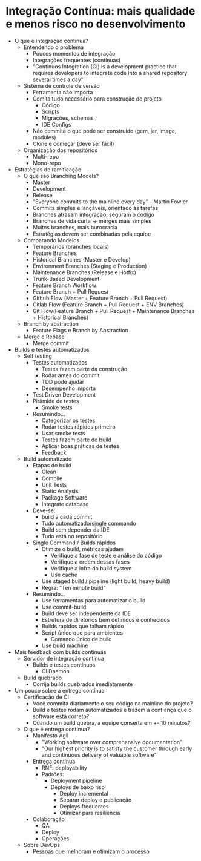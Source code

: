 # Integração Contínua: mais qualidade e menos risco no desenvolvimento

- O que é integração contínua?
	- Entendendo o problema
		- Poucos momentos de integração
		- Integrações frequentes (contínuas)
		- "Continuos Integration (CI) is a development practice that requires developers to integrate code into a shared repository several times a day"
	- Sistema de controle de versão
		- Ferramenta não importa
		- Comita tudo necessário para construção do projeto
			- Código
			- Scripts
			- Migrações, schemas
			- IDE Configs
		- Não commita o que pode ser construído (gem, jar, image, modules)
		- Clone e começar (deve ser fácil)
	- Organização dos repositórios
		- Multi-repo
		- Mono-repo
- Estratégias de ramificação
	- O que são Branching Models?
		- Master
		- Development
		- Release
		- "Everyone commits to the mainline every day" - Martin Fowler
		- Commits simples e lançáveis, orientado às tarefas
		- Branches atrasam integração, seguram o código
		- Branches de vida curta -> merges mais simples
		- Muitos branches, mais burocracia
		- Estratégias devem ser combinadas pela equipe
	- Comparando Modelos
		- Temporários (branches locais)
		- Feature Branches
		- Historical Branches (Master e Develop)
		- Environment Branches (Staging e Production)
		- Maintenance Branches (Release e Hotfix)
		- Trunk-Based Development
		- Feature Branch Workflow
		- Feature Branch + Pull Request
		- Github Flow (Master + Feature Branch + Pull Request)
		- Gitlab Flow (Feature Branch + Pull Request + ENV Branches)
		- Git Flow(Feature Branch + Pull Request + Maintenance Branches + Historical Branches)
	- Branch by abstraction
		- Feature Flags e Branch by Abstraction
	- Merge e Rebase
		- Merge commit
- Builds e testes automatizados
	- Self testing
		- Testes automatizados
			- Testes fazem parte da construção
			- Rodar antes do commit
			- TDD pode ajudar
			- Desempenho importa
		- Test Driven Development
		- Pirâmide de testes
			- Smoke tests
		- Resumindo...
			- Categorizar os testes
			- Rodar testes rápidos primeiro
			- Usar smoke tests
			- Testes fazem parte do build
			- Aplicar boas práticas de testes
			- Feedback
	- Build automatizado
		- Etapas do build
			- Clean
			- Compile
			- Unit Tests
			- Static Analysis
			- Package Software
			- Integrate database
		- Deve-se:
			- build a cada commit
			- Tudo automatizado/single commando
			- Build sem depender da IDE
			- Tudo está no repositório
		- Single Command / Builds rápidos
			- Otimize o build, métricas ajudam
				- Verifique a fase de teste e análise do código
				- Verifique a ordem dessas fases
				- Verifique a infra do build system
				- Use cache
			- Use staged build / pipeline (light build, heavy build)
			- Regra: "Ten minute build"
		- Resumindo...
			- Use ferramentas para automatizar o build
			- Use commit-build
			- Build deve ser independente da IDE
			- Estrutura de diretórios bem definidos e conhecidos
			- Builds rápidos que falham rápido
			- Script único que para ambientes
				- Comando único de build
			- Use build machine
- Mais feedback com builds contínuas
	- Servidor de integração contínua
		- Builds e testes contínuos
			- CI Daemon
	- Build quebrado
		- Corrija builds quebrados imediatamente
- Um pouco sobre a entrega contínua
	- Certificação de CI
		- Você commita diariamente o seu código na mainline do projeto?
		- Build e testes rodam automatizados e trazem a confiança que o software está correto?
		- Quando um build quebra, a equipe conserta em +- 10 minutos?
	- O que é entrega contínua?
		- Manifesto Ágil
			- "Working software over comprehensive documentation"
			- "Our highest priority is to satisfy the customer through early and continuous delivery of valuable software"
		- Entrega contínua
			- RNF: deployability
			- Padrões:
				- Deployment pipeline 
				- Deploys de baixo riso
					- Deploy incremental
					- Separar deploy e publicação
					- Deploys frequentes
					- Otimizar para resiliência
		- Colaboração
			- QA
			- Deploy
			- Operações
	- Sobre DevOps
		- Pessoas que melhoram e otimizam o processo